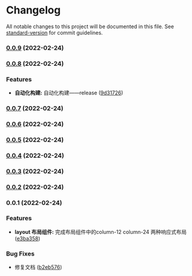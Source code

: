 # Changelog

All notable changes to this project will be documented in this file. See [standard-version](https://github.com/conventional-changelog/standard-version) for commit guidelines.

### [0.0.9](https://github.com/louruixiao/owl/compare/v0.0.8...v0.0.9) (2022-02-24)

### [0.0.8](https://github.com/louruixiao/owl/compare/v0.0.7...v0.0.8) (2022-02-24)


### Features

* **自动化构建:** 自动化构建——release ([9d31726](https://github.com/louruixiao/owl/commit/9d31726919535f149d68397c51dcf9752ec85484))

### [0.0.7](https://github.com/louruixiao/owl/compare/v0.0.6...v0.0.7) (2022-02-24)

### [0.0.6](https://github.com/louruixiao/owl/compare/v0.0.5...v0.0.6) (2022-02-24)

### [0.0.5](https://github.com/louruixiao/owl/compare/v0.0.4...v0.0.5) (2022-02-24)

### [0.0.4](https://github.com/louruixiao/owl/compare/v0.0.3...v0.0.4) (2022-02-24)

### [0.0.3](https://github.com/louruixiao/owl/compare/v0.0.2...v0.0.3) (2022-02-24)

### [0.0.2](https://github.com/louruixiao/owl/compare/v0.0.1...v0.0.2) (2022-02-24)

### 0.0.1 (2022-02-24)


### Features

* **layout 布局组件:** 完成布局组件中的column-12 column-24 两种响应式布局 ([e3ba358](https://github.com/louruixiao/owl/commit/e3ba35847c285c23efc97975541635ed317dcdb5))


### Bug Fixes

* 修复文档 ([b2eb576](https://github.com/louruixiao/owl/commit/b2eb5762200dad6b3adf033f86ee4bac6e933f49))
